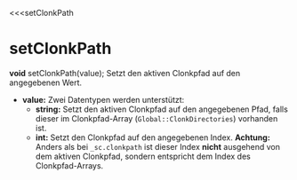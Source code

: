<<<setClonkPath
# setClonkPath

**void** setClonkPath(value);
Setzt den aktiven Clonkpfad auf den angegebenen Wert.

- **value:**
  Zwei Datentypen werden unterstützt:
  - **string:** Setzt den aktiven Clonkpfad auf den angegebenen Pfad, falls dieser im Clonkpfad-Array (```Global::ClonkDirectories```) vorhanden ist.
  - **int:** Setzt den Clonkpfad auf den angegebenen Index. **Achtung:** Anders als bei ```_sc.clonkpath``` ist dieser Index **nicht** ausgehend von dem aktiven Clonkpfad, sondern entspricht dem Index des Clonkpfad-Arrays.